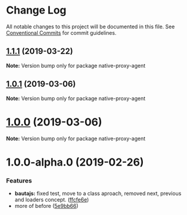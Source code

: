 # Change Log

All notable changes to this project will be documented in this file.
See [Conventional Commits](https://conventionalcommits.org) for commit guidelines.

## [1.1.1](http://github.axa.com/Digital/bauta-nodejs/compare/v1.1.0...v1.1.1) (2019-03-22)

**Note:** Version bump only for package native-proxy-agent





## [1.0.1](http://github.axa.com/Digital/bauta-nodejs/compare/v1.0.0...v1.0.1) (2019-03-06)

**Note:** Version bump only for package native-proxy-agent





# [1.0.0](http://github.axa.com/Digital/bauta-nodejs/compare/v1.0.0-alpha.0...v1.0.0) (2019-03-06)

**Note:** Version bump only for package native-proxy-agent





# 1.0.0-alpha.0 (2019-02-26)


### Features

* **bautajs:** fixed test, move to a class aproach, removed next, previous and loaders concept. ([ffcfe6e](http://github.axa.com/Digital/bauta-nodejs/commit/ffcfe6e))
* more of before ([5e9bb66](http://github.axa.com/Digital/bauta-nodejs/commit/5e9bb66))
